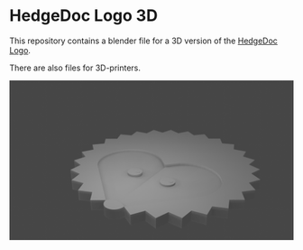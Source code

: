 # HedgeDoc Logo 3D

This repository contains a blender file for a 3D version of the [HedgeDoc Logo](https://github.com/hedgedoc/hedgedoc-logo).

There are also files for 3D-printers.

![rendering](rendering.png)
